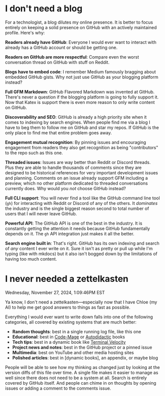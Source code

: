 # I don't need a blog

For a technologist, a blog dilutes my online presence. It is better to focus entirely on keeping a solid presence on GitHub with an actively maintained profile. Here's why:

**Readers already have GitHub**: Everyone I would ever want to interact with already has a GitHub account or should be getting one.

**Readers on GitHub are more respectful**: Compare even the worst conversation thread on GitHub with stuff on Reddit.

**Blogs have to embed code**: I remember Medium famously bragging about embedded GitHub gists. Why not just use GitHub as your blogging platform instead?

**Full GFM Markdown**: GitHub Flavored Markdown was invented at GitHub. There's never a question if the blogging platform is going to fully support it. Now that Katex is support there is even more reason to only write content on GitHub.

**Discoverability and SEO**: GitHub is already a high priority site when it comes to indexing by search engines. When people find me via a blog I have to beg them to follow me on GitHub and star my repos. If GitHub is the only place to find me that entire problem goes away.

**Engagement mutual recognition**: By pinning issues and encouraging engagement from readers they also get recognition as being "contributors" to the repo such as this one.

**Threaded issues**: Issues are way better than Reddit or Discord threads. Plus they are able to handle thousands of comments since they are designed to be historical references for very important development issues and planning. Comments on an issue already support GFM including a preview, which no other platform dedicated to threaded conversations currently does. Why would you *not* choose GitHub instead?

**Full CLI support**: You will never find a tool like the GitHub command line tool (`gh`) for interacting with Reddit or Discord of any of the others. It *dominates* the industry and is the single biggest reason second to total number of users that I will never leave GitHub.

**Powerful API**: The GitHub API is one of the best in the industry. It is constantly getting the attention it needs because GitHub fundamentally depends on it. The `gh` API integration just makes it all the better.

**Search engine built in**: That's right. GitHub has its own indexing and search of *any* content I ever write on it. Sure it isn't as pretty or pull up while I'm typing (like with mkdocs) but it also isn't bogged down by the limitations of having too much content.

# I never needed a zettelkasten

Wednesday, November 27, 2024,  1:09:46PM EST

Ya know, I don't need a zettelkasten—especially now that I have Chloe (my AI) to help me get good answers to things as fast as possible.

Everything I would ever want to write down falls into one of the following categories, all covered by existing systems that are much better:

- **Random thoughts**: best in a single running log file, like this one
- **Educational**: best in [Code-Mage] or [Autodidactic] books
- **Tech tips**: best in a dynamic book like [Terminal Velocity]
- **Project news and notes**: best in the GitHub project or a pinned issue
- **Multimedia**: best on YouTube and other media hosting sites
- **Polished articles**: best in [dynamic books], an appendix, or maybe blog

People will be able to see how my thinking as changed just by looking at the version diffs of this file over time. A single file makes it easier to manage as well since there does not need to be a system at all. Search is entirely covered by GitHub itself. And people can chime in on thoughts by opening issues or adding a comment to the comments issue.

[Terminal Velocity]: https://rwxrob.github.io/books/terminal-velocity
[Autodidactic]: https://rwxrob.github.io/books/autodidactic
[Code-Mage]: https://rwxrob.github.io/books/code-mage
[books]: https://rwxrob.github.io/books
